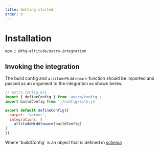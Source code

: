 ```yaml
---
title: Getting started
order: 0
---
```


# Installation

```sh
npm i @thg-altitude/astro-integration
```

## Invoking the integration

The build config and `altitudeMiddleware` function should be imported and passed as an argument to the integration as shown below.

```js
// astro.config.mjs
import { defineConfig } from 'astro/config';
import buildConfig from './config/site.js'

export default defineConfig({
  output: 'server',
  integrations: [
    altitudeMiddleware(buildConfig)
] 
})
```

Where 'buildConfig' is an object that is defined in [schema](https://github.com/THG-AltitudeSiteBuilds/astro-integration/blob/main/config_schemas/schemaV2.json) 
